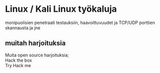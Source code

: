 # Linux / Kali Linux työkaluja

monipuolisien penetraati testauksiin, haavoittuvuudet ja TCP/UDP porttien skannausta ja jne

<!-- tämä on kopsattu toisesta versiosta, mutta poistettu turhia kuvia ja muita ohjeita (niiden kanssa ei ole tekemistä tämän "harjoitus teeman" kanssa -->

## muitah harjoituksia
Muita open source harjoituksia; <br>
Hack the box <br>
Try Hack me
